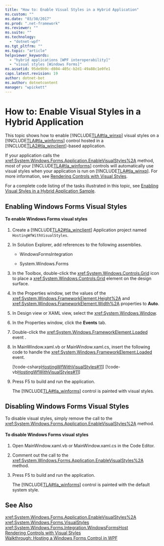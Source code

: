 ```yaml
---
title: "How to: Enable Visual Styles in a Hybrid Application"
ms.custom: ""
ms.date: "03/30/2017"
ms.prod: ".net-framework"
ms.reviewer: ""
ms.suite: ""
ms.technology: 
  - "dotnet-wpf"
ms.tgt_pltfrm: ""
ms.topic: "article"
helpviewer_keywords: 
  - "hybrid applications [WPF interoperability]"
  - "visual styles [Windows Forms]"
ms.assetid: 95de9b9c-d804-405c-b2d1-49a88c1e0fe1
caps.latest.revision: 19
author: dotnet-bot
ms.author: dotnetcontent
manager: "wpickett"
---
```

# How to: Enable Visual Styles in a Hybrid Application
This topic shows how to enable              [!INCLUDE[TLA#tla_winxp](../../../../includes/tlasharptla-winxp-md.md)] visual styles on a              [!INCLUDE[TLA#tla_winforms](../../../../includes/tlasharptla-winforms-md.md)] control hosted in a              [!INCLUDE[TLA2#tla_winclient](../../../../includes/tla2sharptla-winclient-md.md)]-based application.  
  
 If your application calls the              <xref:System.Windows.Forms.Application.EnableVisualStyles%2A> method, most of your              [!INCLUDE[TLA#tla_winforms](../../../../includes/tlasharptla-winforms-md.md)] controls will automatically use visual styles when your application is run on              [!INCLUDE[TLA#tla_winxp](../../../../includes/tlasharptla-winxp-md.md)]. For more information, see              [Rendering Controls with Visual Styles](../../../../docs/framework/winforms/controls/rendering-controls-with-visual-styles.md).  
  
 For a complete code listing of the tasks illustrated in this topic, see              [Enabling Visual Styles in a Hybrid Application Sample](http://go.microsoft.com/fwlink/?LinkID=159986).  
  
## Enabling Windows Forms Visual Styles  
  
#### To enable Windows Forms visual styles  
  
1.  Create a                                  [!INCLUDE[TLA2#tla_winclient](../../../../includes/tla2sharptla-winclient-md.md)] Application project named                                  `HostingWfWithVisualStyles`.  
  
2.  In Solution Explorer, add references to the following assemblies.  
  
    -   WindowsFormsIntegration  
  
    -   System.Windows.Forms  
  
3.  In the Toolbox, double-click the                                  <xref:System.Windows.Controls.Grid> icon to place a                                  <xref:System.Windows.Controls.Grid> element on the design surface.  
  
4.  In the Properties window, set the values of the                                  <xref:System.Windows.FrameworkElement.Height%2A> and                                  <xref:System.Windows.FrameworkElement.Width%2A> properties to                                  **Auto**.  
  
5.  In Design view or XAML view, select the                                  <xref:System.Windows.Window>.  
  
6.  In the Properties window, click the                                  **Events** tab.  
  
7.  Double-click the                                  <xref:System.Windows.FrameworkElement.Loaded> event                                 .  
  
8.  In MainWindow.xaml.vb or MainWindow.xaml.cs, insert the following code to handle the                                  <xref:System.Windows.FrameworkElement.Loaded> event.  
  
     [!code-csharp[HostingWfWithVisualStyles#11](../../../../samples/snippets/csharp/VS_Snippets_Wpf/HostingWfWithVisualStyles/CSharp/HostingWfWithVisualStyles/Window1.xaml.cs#11)]
     [!code-vb[HostingWfWithVisualStyles#11](../../../../samples/snippets/visualbasic/VS_Snippets_Wpf/HostingWfWithVisualStyles/VisualBasic/HostingWfWithVisualStyles/Window1.xaml.vb#11)]  
  
9. Press F5 to build and run the application.  
  
     The                                  [!INCLUDE[TLA#tla_winforms](../../../../includes/tlasharptla-winforms-md.md)] control is painted with visual styles.  
  
## Disabling Windows Forms Visual Styles  
 To disable visual styles, simply remove the call to the                  <xref:System.Windows.Forms.Application.EnableVisualStyles%2A> method.  
  
#### To disable Windows Forms visual styles  
  
1.  Open MainWindow.xaml.vb or MainWindow.xaml.cs in the Code Editor.  
  
2.  Comment out the call to the                                  <xref:System.Windows.Forms.Application.EnableVisualStyles%2A> method.  
  
3.  Press F5 to build and run the application.  
  
     The                                  [!INCLUDE[TLA#tla_winforms](../../../../includes/tlasharptla-winforms-md.md)] control is painted with the default system style.  
  
## See Also  
 <xref:System.Windows.Forms.Application.EnableVisualStyles%2A>   
 <xref:System.Windows.Forms.VisualStyles>   
 <xref:System.Windows.Forms.Integration.WindowsFormsHost>   
 [Rendering Controls with Visual Styles](../../../../docs/framework/winforms/controls/rendering-controls-with-visual-styles.md)   
 [Walkthrough: Hosting a Windows Forms Control in WPF](../../../../docs/framework/wpf/advanced/walkthrough-hosting-a-windows-forms-control-in-wpf.md)
